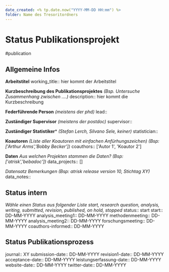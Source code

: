 ```yaml
---
date_created: <% tp.date.now("YYYY-MM-DD HH:mm") %>
folder: Name des Tresoritordners
---
```

# Status Publikationsprojekt
#publication

## Allgemeine Infos

**Arbeitstitel**
working_title:: hier kommt der Arbeitstitel

**Kurzbeschreibung des Publikationsprojektes** 
*(Bsp. Untersuche Zusammenhang zwischen ....)*
description:: hier kommt die Kurzbeschreibung

**Federführende Person** 
*(meistens der phd)*
lead::

**Zuständiger Supervisor**
*(meistens der postdoc)*
supervisor::

**Zuständiger Statistiker***
*(Stefan Lerch, Silvano Sele, keiner)*
statistician:: 

**Koautoren**
*(Liste aller Koautoren mit einfachen Anfürhungszeichen)*
*(Bsp: ['Arthur Arms','Bobby Becker'])*
coauthors:: ['Autor 1', 'Koautor 2']

**Daten**
*Aus welchen Projekten stammen die Daten?*
*(Bsp: ['atrisk','bebadoc'])*
data_projects:: []

*Datensatz Bemerkungen*
*(Bsp: atrisk release version 10, Stichtag XY)*
data_notes::


## Status intern

*Wähle einen Status aus folgender Liste*
*start, research question, analysis, writing, submitted, revision, published, on hold, stopped*
status:: start
start:: DD-MM-YYYY
analysis_meeting1:: DD-MM-YYYY
methodenmeeting:: DD-MM-YYYY
analysis_meeting2:: DD-MM-YYYY
forschungsmeeting:: DD-MM-YYYY
coauthors-informed:: DD-MM-YYYY

## Status Publikationsprozess


journal:: XY
submission-date:: DD-MM-YYYY
revision1-date:: DD-MM-YYYY
acceptance-date:: DD-MM-YYYY
leistungserfassung-date:: DD-MM-YYYY
website-date:: DD-MM-YYYY
twitter-date:: DD-MM-YYYY